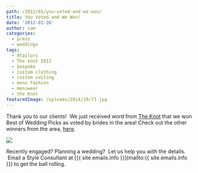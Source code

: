 ```yaml
---
path: /2012/01/you-voted-and-we-won/
title: You Voted and We Won!
date: '2012-01-26'
author: sam
categories:
  - press
  - weddings
tags:
  - 9tailors
  - The knot 2012
  - bespoke
  - custom clothing
  - custom suiting
  - mens fashion
  - menswear
  - the Knot
featuredImage: /uploads/2014/10/73.jpg
---
```

Thank you to our clients!  We just received word from [The Knot](http://www.theknot.com/) that we won Best of Wedding Picks as voted by brides in the area! Check out the other winners from the area, [here](http://www.theknot.com/Vendors/LocalVendors/best-of-weddings/all-Boston/061#MFW).

[![](http://4.bp.blogspot.com/-4yuBJ14ywQk/TyF_Ihl3QuI/AAAAAAAABH0/VMkVm2HSSl0/s1600/knot.jpg)](http://4.bp.blogspot.com/-4yuBJ14ywQk/TyF_Ihl3QuI/AAAAAAAABH0/VMkVm2HSSl0/s1600/knot.jpg)

Recently engaged? Planning a wedding?  Let us help you with the details.  Email a Style Consultant at [{{ site.emails.info }}](mailto:{{ site.emails.info }}) to get the ball rolling.